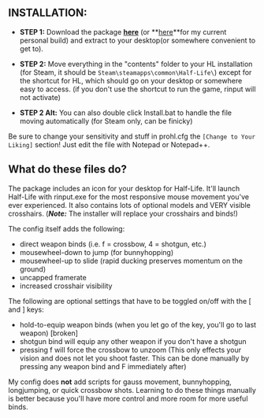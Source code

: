 ## INSTALLATION:

- **STEP 1:** Download the package **[here](https://github.com/Silquetoast/ProHL/releases/latest)** (or **[here](https://github.com/Silquetoast/ProHL/archive/master.zip)**for my current personal build) and extract to your desktop(or somewhere convenient to get to).

- **STEP 2:** Move everything in the "contents" folder to your HL installation (for Steam, it should be `Steam\steamapps\common\Half-Life\`) except for the shortcut for HL, which should go on your desktop or somewhere easy to access. (if you don't use the shortcut to run the game, rinput will not activate)

- **STEP 2 Alt:** You can also double click Install.bat to handle the file moving automatically (for Steam only, can be finicky)

Be sure to change your sensitivity and stuff in prohl.cfg the `[Change to Your Liking]` section! Just edit the file with Notepad or Notepad++.


## What do these files do?

The package includes an icon for your desktop for Half-Life. It'll launch Half-Life with rinput.exe for the most responsive mouse movement you've ever experienced. It also contains lots of optional models and VERY visible crosshairs. (***Note:*** The installer will replace your crosshairs and binds!)

The config itself adds the following:
 - direct weapon binds (i.e. f = crossbow, 4 = shotgun, etc.)
 - mousewheel-down to jump (for bunnyhopping)
 - mousewheel-up to slide (rapid ducking preserves momentum on the ground)
 - uncapped framerate
 - increased crosshair visibility
 
The following are optional settings that have to be toggled on/off with the [ and ] keys:
 - hold-to-equip weapon binds (when you let go of the key, you'll go to last weapon) [broken]
 - shotgun bind will equip any other weapon if you don't have a shotgun
 - pressing f will force the crossbow to unzoom (This only effects your vision and does not let you shoot faster. This can be done manually by pressing any weapon bind and F immediately after)

My config does **not** add scripts for gauss movement, bunnyhopping, longjumping, or quick crossbow shots. Learning to do these things manually is better because you'll have more control and more room for more useful binds.
